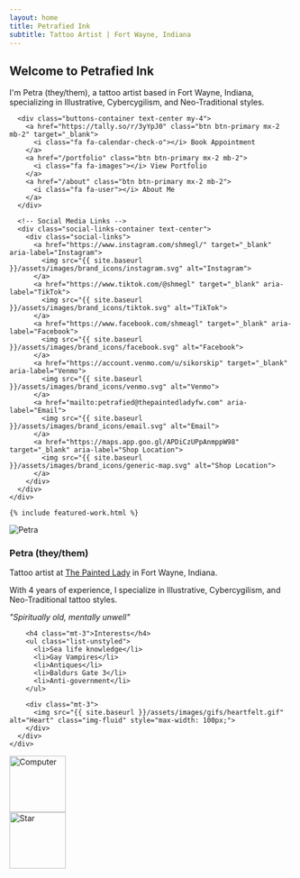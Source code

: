 ```yaml
---
layout: home
title: Petrafied Ink
subtitle: Tattoo Artist | Fort Wayne, Indiana
---
```


<div class="row">
  <div class="col-lg-8">
    <div class="welcome-section">
      <h2>Welcome to Petrafied Ink</h2>
      <p>I'm Petra (they/them), a tattoo artist based in Fort Wayne, Indiana, specializing in Illustrative, Cybercygilism, and Neo-Traditional styles.</p>

      <div class="buttons-container text-center my-4">
        <a href="https://tally.so/r/3yYpJ0" class="btn btn-primary mx-2 mb-2" target="_blank">
          <i class="fa fa-calendar-check-o"></i> Book Appointment
        </a>
        <a href="/portfolio" class="btn btn-primary mx-2 mb-2">
          <i class="fa fa-images"></i> View Portfolio
        </a>
        <a href="/about" class="btn btn-primary mx-2 mb-2">
          <i class="fa fa-user"></i> About Me
        </a>
      </div>

      <!-- Social Media Links -->
      <div class="social-links-container text-center">
        <div class="social-links">
          <a href="https://www.instagram.com/shmegl/" target="_blank" aria-label="Instagram">
            <img src="{{ site.baseurl }}/assets/images/brand_icons/instagram.svg" alt="Instagram">
          </a>
          <a href="https://www.tiktok.com/@shmegl" target="_blank" aria-label="TikTok">
            <img src="{{ site.baseurl }}/assets/images/brand_icons/tiktok.svg" alt="TikTok">
          </a>
          <a href="https://www.facebook.com/shmeagl" target="_blank" aria-label="Facebook">
            <img src="{{ site.baseurl }}/assets/images/brand_icons/facebook.svg" alt="Facebook">
          </a>
          <a href="https://account.venmo.com/u/sikorskip" target="_blank" aria-label="Venmo">
            <img src="{{ site.baseurl }}/assets/images/brand_icons/venmo.svg" alt="Venmo">
          </a>
          <a href="mailto:petrafied@thepaintedladyfw.com" aria-label="Email">
            <img src="{{ site.baseurl }}/assets/images/brand_icons/email.svg" alt="Email">
          </a>
          <a href="https://maps.app.goo.gl/APDiCzUPpAnmppW98" target="_blank" aria-label="Shop Location">
            <img src="{{ site.baseurl }}/assets/images/brand_icons/generic-map.svg" alt="Shop Location">
          </a>
        </div>
      </div>
    </div>

    {% include featured-work.html %}
  </div>

  <div class="col-lg-4">
    <div class="profile-card">
      <img src="{{ site.baseurl }}/assets/images/profile/PrimaryProfile.jpg" alt="Petra" class="profile-image">
      <div class="profile-info">
        <h3>Petra (they/them)</h3>
        <p>Tattoo artist at <a href="https://www.instagram.com/thepaintedladyfw/" target="_blank">The Painted Lady</a> in Fort Wayne, Indiana.</p>
        <p>With 4 years of experience, I specialize in Illustrative, Cybercygilism, and Neo-Traditional tattoo styles.</p>
        <p class="profile-quote"><em>"Spiritually old, mentally unwell"</em></p>
        
        <h4 class="mt-3">Interests</h4>
        <ul class="list-unstyled">
          <li>Sea life knowledge</li>
          <li>Gay Vampires</li>
          <li>Antiques</li>
          <li>Baldurs Gate 3</li>
          <li>Anti-government</li>
        </ul>
        
        <div class="mt-3">
          <img src="{{ site.baseurl }}/assets/images/gifs/heartfelt.gif" alt="Heart" class="img-fluid" style="max-width: 100px;">
        </div>
      </div>
    </div>
  </div>
</div>

<!-- Side GIFs -->
<div class="side-gif side-gif-left">
  <img src="{{ site.baseurl }}/assets/images/gifs/computer_65.gif" alt="Computer" width="100">
</div>
<div class="side-gif side-gif-right">
  <img src="{{ site.baseurl }}/assets/images/gifs/star109.gif" alt="Star" width="100">
</div>
